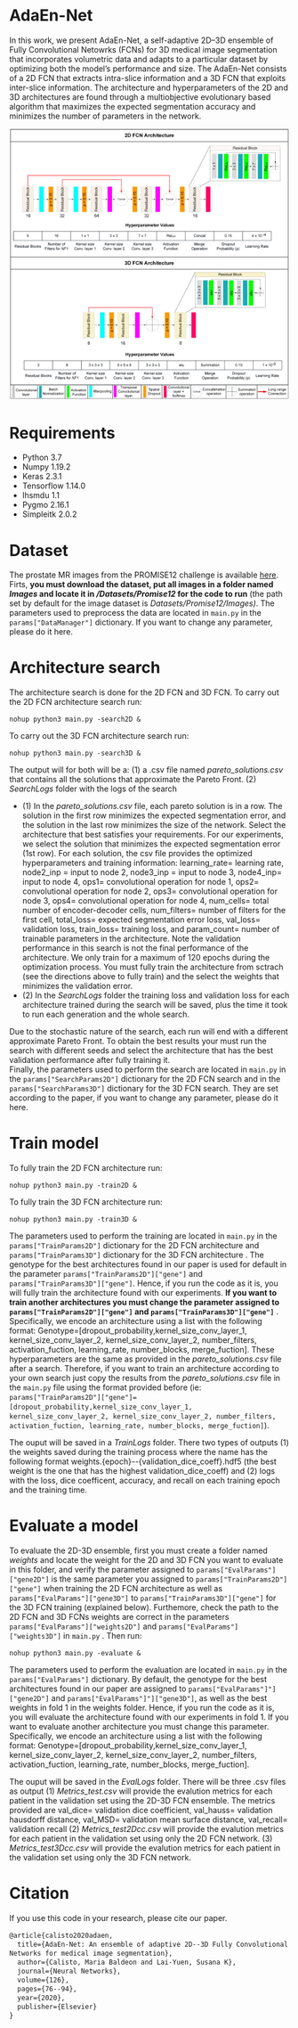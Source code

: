 # AdaEn-Net
In this work, we present AdaEn-Net, a self-adaptive 2D–3D ensemble of Fully Convolutional Netowrks (FCNs) for 3D medical image segmentation that incorporates volumetric data and adapts to a particular dataset by optimizing both the model’s performance and size. The AdaEn-Net consists of a 2D FCN that extracts intra-slice information and a 3D FCN that exploits inter-slice information. The architecture and hyperparameters of the 2D and 3D architectures are found through a multiobjective evolutionary based algorithm that maximizes the expected segmentation accuracy and minimizes the number of parameters in the network.

![alt text](https://github.com/mariabaldeon/AdaEn-Net/blob/main/Images/1-s2.0-S0893608020300848-gr3.jpg)

# Requirements
* Python 3.7
* Numpy 1.19.2
* Keras 2.3.1
* Tensorflow 1.14.0
* lhsmdu 1.1
* Pygmo 2.16.1
* Simpleitk 2.0.2

# Dataset
The prostate MR images from the PROMISE12 challenge is available [here](https://promise12.grand-challenge.org/). Firts, **you must download the dataset, put all images in a folder named *Images* and locate it in */Datasets/Promise12* for the code to run** (the path set by default for the image dataset is *Datasets/Promise12/Images)*.
The parameters used to preprocess the data are located in ```main.py``` in the ```params["DataManager"]``` dictionary. If you want to change any parameter, please do it here. 

# Architecture search 
The architecture search is done for the 2D FCN and 3D FCN. To carry out the 2D FCN architecture search run:
```
nohup python3 main.py -search2D & 
```
To carry out the 3D FCN architecture search run:
```
nohup python3 main.py -search3D & 
```

The output will for both will be a: (1) a .csv file named *pareto_solutions.csv* that contains all the solutions that approximate the Pareto Front. (2) *SearchLogs* folder with the logs of the search 

* (1) In the *pareto_solutions.csv* file, each pareto solution is in a row.  The solution in the first row minimizes the expected segmentation error, and the solution in the last row minimizes the size of the network. Select the architecture that best satisfies your requirements. For our experiments, we select the solution that minimizes the expected segmentation error (1st row). For each solution, the csv file provides the optimized hyperparameters and training information: learning_rate= learning rate, node2_inp = input to node 2, node3_inp = input to node 3, node4_inp= input to node 4, ops1= convolutional operation for node 1, ops2= convolutional operation for node 2, ops3= convolutional operation for node 3, ops4= convolutional operation for node 4, num_cells= total number of encoder-decoder cells, num_filters= number of filters for the first cell, total_loss= expected segmentation error loss, val_loss= validation loss, train_loss= training loss, and param_count= number of trainable parameters in the architecture. Note the validation performance in this search is not the final performance of the architecture. We only train for a maximum of 120 epochs during the optimization process. You must fully train the architecture from sctrach (see the directions above to fully train) and the select the weights that minimizes the validation error. 
* (2) In the *SearchLogs* folder the training loss and validation loss for each architecture trained during the search will be saved, plus the time it took to run each generation and the whole search. 

Due to the stochastic nature of the search, each run will end with a different approximate Pareto Front. To obtain the best results your must run the search with different seeds and select the architecture that has the best validation performance after fully training it.  
Finally, the parameters used to perform the search are located in ```main.py``` in the ```params["SearchParams2D"]``` dictionary for the 2D FCN search and in the ```params["SearchParams3D"]``` dictionary for the 3D FCN search. They are set according to the paper, if you want to change any parameter, please do it here.  

# Train model
To fully train the 2D FCN architecture run:
```
nohup python3 main.py -train2D &  
```
To fully train the 3D FCN architecture run:
```
nohup python3 main.py -train3D &  
```

The parameters used to perform the training are located in ```main.py``` in the ```params["TrainParams2D"]``` dictionary for the 2D FCN architecture and ```params["TrainParams3D"]``` dictionary for the 3D FCN architecture . The genotype for the best architectures found in our paper is used for default in the parameter ```params["TrainParams2D"]["gene"]``` and ```params["TrainParams3D"]["gene"]```. Hence, if you run the code as it is, you will fully train the architecture found with our experiments. **If you want to train another architectures you must change the parameter assigned to ```params["TrainParams2D"]["gene"]``` and ```params["TrainParams3D"]["gene"]```** . Specifically, we encode an architecture using a list with the following format: Genotype=[dropout_probability,kernel_size_conv_layer_1, kernel_size_conv_layer_2, kernel_size_conv_layer_2, number_filters, activation_fuction, learning_rate, number_blocks, merge_fuction]. These hyperparameters are the same as provided in the *pareto_solutions.csv* file after a search. Therefore, if you want to train an architecture according to your own search just copy the results from the *pareto_solutions.csv* file in the ```main.py``` file using the format provided before (ie:  ```params["TrainParams2D"]["gene"]=[dropout_probability,kernel_size_conv_layer_1, kernel_size_conv_layer_2, kernel_size_conv_layer_2, number_filters, activation_fuction, learning_rate, number_blocks, merge_fuction]```).

The ouput will be saved in a *TrainLogs* folder. There two types of outputs (1) the weights saved during the training process where the name has the following format weights.{epoch}--{validation_dice_coeff}.hdf5 (the best weight is the one that has the highest validation_dice_coeff) and (2) logs with the loss, dice coefficent, accuracy, and recall on each training epoch and the training time.  

# Evaluate a model
To evaluate the 2D-3D ensemble, first you must create a folder named *weights* and locate the weight for the 2D and 3D FCN you want to evaluate in this folder, and verify the parameter assigned to ```params["EvalParams"]["gene2D"]``` is the same parameter you assigned to ```params["TrainParams2D"]["gene"]```  when training the 2D FCN architecture as well as  ```params["EvalParams"]["gene3D"]``` to ```params["TrainParams3D"]["gene"]``` for the 3D FCN training (explained below). Furthemore, check the path to the 2D FCN and 3D FCNs weights are correct in the parameters ```params["EvalParams"]["weights2D"]``` and ```params["EvalParams"]["weights3D"]``` in ```main.py``` . Then run: 
```
nohup python3 main.py -evaluate &  
```
The parameters used to perform the evaluation are located in ```main.py``` in the ```params["EvalParams"]``` dictionary. By default, the genotype for the best architectures found in our paper are assigned to ```params["EvalParams"]"]["gene2D"]``` and ```params["EvalParams"]"]["gene3D"]```, as well as the best weights in fold 1 in the weights folder. Hence, if you run the code as it is, you will evaluate the architecture found with our experiments in fold 1. If you want to evaluate another architecture you must change this parameter. Specifically, we encode an architecture using a list with the following format: Genotype=[dropout_probability,kernel_size_conv_layer_1, kernel_size_conv_layer_2, kernel_size_conv_layer_2, number_filters, activation_fuction, learning_rate, number_blocks, merge_fuction].    

The ouput will be saved in the *EvalLogs* folder. There will be three .csv files as output (1) *Metrics_test.csv* will provide the evalution metrics for each patient in the validation set using the 2D-3D FCN ensemble. The metrics provided are val_dice= validation dice coefficient, val_hauss= validation hausdorff distance, val_MSD= validation mean surface distance, val_recall= validation recall  (2) *Metrics_test2Dcc.csv* will provide the evalution metrics for each patient in the validation set using only the 2D FCN network. (3) *Metrics_test3Dcc.csv* will provide the evalution metrics for each patient in the validation set using only the 3D FCN network. 

# Citation
If you use this code in your research, please cite our paper.
```
@article{calisto2020adaen,
  title={AdaEn-Net: An ensemble of adaptive 2D--3D Fully Convolutional Networks for medical image segmentation},
  author={Calisto, Maria Baldeon and Lai-Yuen, Susana K},
  journal={Neural Networks},
  volume={126},
  pages={76--94},
  year={2020},
  publisher={Elsevier}
}
```
